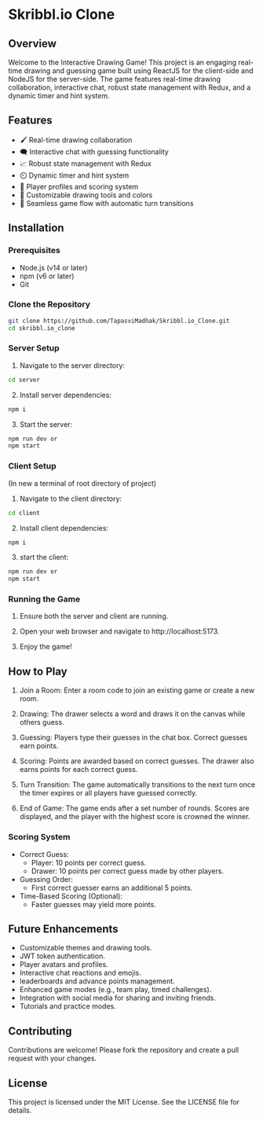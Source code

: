 # Skribbl.io Clone

## Overview

Welcome to the Interactive Drawing Game! This project is an engaging real-time drawing and guessing game built using ReactJS for the client-side and NodeJS for the server-side. The game features real-time drawing collaboration, interactive chat, robust state management with Redux, and a dynamic timer and hint system.

## Features

- 🖌️ Real-time drawing collaboration
- 🗨️ Interactive chat with guessing functionality
- 📈 Robust state management with Redux
- ⏲️ Dynamic timer and hint system
- 👥 Player profiles and scoring system
- 🎨 Customizable drawing tools and colors
- 🔄 Seamless game flow with automatic turn transitions

## Installation

### Prerequisites

- Node.js (v14 or later)
- npm (v6 or later)
- Git

### Clone the Repository

```bash
git clone https://github.com/TapasviMadhak/Skribbl.io_Clone.git
cd skribbl.io_clone
```

### Server Setup
1. Navigate to the server directory:
```bash
cd server
```
2. Install server dependencies:
```bash
npm i
```
3. Start the server:
```bash
npm run dev or
npm start
```
### Client Setup
(In new a terminal of root directory of project)
1. Navigate to the client directory:
```bash
cd client
```
2. Install client dependencies:
```bash
npm i
```
3. start the client:
```bash
npm run dev or
npm start
```

### Running the Game
1. Ensure both the server and client are running.

2. Open your web browser and navigate to http://localhost:5173.

3. Enjoy the game!

## How to Play
1. Join a Room: Enter a room code to join an existing game or create a new room.

2. Drawing: The drawer selects a word and draws it on the canvas while others guess.

3. Guessing: Players type their guesses in the chat box. Correct guesses earn points.

4. Scoring: Points are awarded based on correct guesses. The drawer also earns points for each correct guess.

5. Turn Transition: The game automatically transitions to the next turn once the timer expires or all players have guessed correctly.

6. End of Game: The game ends after a set number of rounds. Scores are displayed, and the player with the highest score is crowned the winner.

### Scoring System
- Correct Guess:
  * Player: 10 points per correct guess.
  * Drawer: 10 points per correct guess made by other players.
- Guessing Order:
  * First correct guesser earns an additional 5 points.
- Time-Based Scoring (Optional):
  * Faster guesses may yield more points.

## Future Enhancements
* Customizable themes and drawing tools.
* JWT token authentication.
* Player avatars and profiles.
* Interactive chat reactions and emojis.
* leaderboards and advance points management.
* Enhanced game modes (e.g., team play, timed challenges).
* Integration with social media for sharing and inviting friends.
* Tutorials and practice modes.

## Contributing
Contributions are welcome! Please fork the repository and create a pull request with your changes.

## License
This project is licensed under the MIT License. See the LICENSE file for details.
